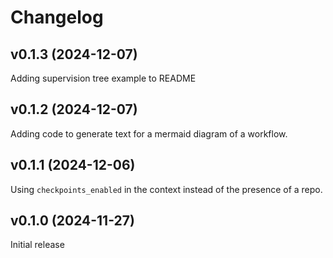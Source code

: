 # Changelog

## v0.1.3 (2024-12-07) 

Adding supervision tree example to README

## v0.1.2 (2024-12-07) 

Adding code to generate text for a mermaid diagram of a workflow.

## v0.1.1 (2024-12-06) 

Using `checkpoints_enabled` in the context instead of the presence of a repo.

## v0.1.0 (2024-11-27)

Initial release
